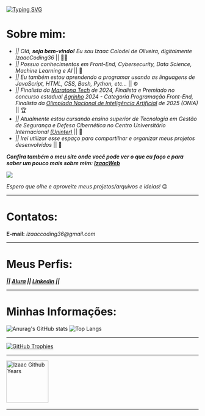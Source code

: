 [![Typing SVG](https://readme-typing-svg.herokuapp.com?font=Orbitron&weight=500&size=17&pause=1000&color=2CF11E&background=000000FB&center=true&vCenter=true&width=1000&height=100&lines=Ol%C3%A1%2C+seja+bem-vindo!;+Eu+sou+Izaac+Colodel+de+Oliveira%2C+digitalmente+IzaacCoding36;Possuo+conhecimentos+em+Front-End%2C+Cybersecurity%2C+Data+Science%2C+Machine+Learning+e+AI+;Finalista+da+Maratona+Tech+de+2024;Finalista+e+Premiado+no+concurso+estadual+Agrinho+2024+-+Categoria+Programa%C3%A7%C3%A3o+Front-End;Finalista+da+Olimp%C3%ADada+Nacional+de+Intelig%C3%AAncia+Artificial+de+2025+(ONIA);Aqui+voc%C3%AA+ver%C3%A1+meus+projetos+desenvolvidos)](https://git.io/typing-svg)

# Sobre mim:

- _|| Olá, **seja bem-vindo!** Eu sou Izaac Colodel de Oliveira, digitalmente IzaacCoding36_ || 👋🏼
- _|| Possuo conhecimentos em Front-End, Cybersecurity, Data Science, Machine Learning e AI_ || 🧠
- _|| Eu também estou aprendendo a programar usando as linguagens de JavaScript, HTML, CSS, Bash, Python, etc..._ || ⚙
- _|| Finalista da [Maratona Tech](https://maratona.tech/) de 2024, Finalista e Premiado no concurso estadual [Agrinho](https://www.sistemafaep.org.br/agrinho/) 2024 - Categoria Programação Front-End, Finalista da [Olimpíada Nacional de Inteligência Artificial](https://www.oniabrasil.com.br/) de 2025 (ONIA)_ || 🏆
- _|| Atualmente estou cursando ensino superior de Tecnologia em Gestão de Segurança e Defesa Cibernética no Centro Universitário Internacional [(Uninter)](https://www.uninter.com/)_ || 🔐
- _|| Irei utilizar esse espaço para compartilhar e organizar meus projetos desenvolvidos_ || 📁

**_Confira também o meu site onde você pode ver o que eu faço e para saber um pouco mais sobre mim: [IzaacWeb](https://izaacweb.vercel.app/eng-dark.html)_**

![](https://media.tenor.com/24tIz3UhN50AAAAC/reasonsimbroke-xbox.gif)

*Espero que olhe e aproveite meus projetos/arquivos e ideias!* 😉

***
# Contatos:

**E-mail:** _izaaccoding36@gmail.com_

***
# Meus Perfis:

**_|| [Alura](https://cursos.alura.com.br/user/izaaccoding36) || [Linkedin](https://www.linkedin.com/in/izaac-colodel-de-oliveira-0773682b3/) ||_**

***
# Minhas Informações: 

![Anurag's GitHub stats](https://github-readme-stats.vercel.app/api?username=IzaacCoding36&theme=merko&show_icons=true)
![Top Langs](https://github-readme-stats.vercel.app/api/top-langs/?username=IzaacCoding36&theme=merko&layout=compact)

---

<div>
  <a href="https://github.com/IzaacCoding36">
    <img src="https://github-profile-trophy.vercel.app/?username=IzaacCoding36&theme=matrix&row=1" alt="GitHub Trophies" />
  </a>
</div>

---

<p>
	<a target="_blank" href="https://github.com/IzaacCoding36"><img src="https://komarev.com/ghpvc/?username=IzaacCoding36&color=green" alt="Izaac Github Years" width="110" /></a>&nbsp;&nbsp;
</p>

***

